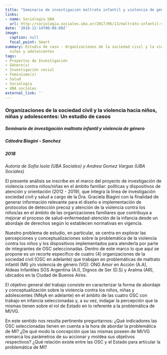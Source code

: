 ```yaml
---
title: "Seminario de investigación maltrato infantil y violencia de género"
links:
- name: Sociología UBA
  url: http://sociologia.sociales.uba.ar/2017/06/13/maltrato-infantil-violencia-genero/
date: '2018-12-14T00:00:00Z'
image:
  caption: null
  focal_point: Smart
summary: Estudio de caso - Organizaciones de la sociedad civil y la violencia hacia   niños,
  niñas y adolescentes
tags:
- Proyectos de Investigación
- Género(s)
- Investigación social
- Feminismo(s)
- Salud
- Sociología
- UBA sociales
external_link: ''
---
```


### Organizaciones de la sociedad civil y la violencia hacia niños, niñas y adolescentes: Un estudio de casos


##### Seminario de investigación maltrato infantil y violencia de género
##### Cátedra Biagini - Sanchez
##### 2018

_Autoria de Sofia Isola (UBA Sociales) y Andrea Gomez Vargas (UBA Sociales)_

El presente análisis se inscribe en el marco del proyecto de investigación de violencia contra niños/niñas en el ámbito familiar: políticas y dispositivos de atención y orientación (2012 - 2019), que integra la línea de investigación sociedad civil y salud a cargo de la Dra. Graciela Biagini con la finalidad de generar información relevante para el diseño e implementación de protocolos de detección precoz y atención de la violencia contra los niños/as en el ámbito de las organizaciones familiares que contribuya a mejorar el proceso de salud-enfermedad-atención de la infancia desde un abordaje de derechos según lo establecen normativas en vigencia.




Nuestro problema de estudio, en particular, se centra en explorar las percepciones y conceptualizaciones sobre la problemática de la violencia contra los niños y los dispositivos implementados para atenderla por parte de integrantes de OSC seleccionadas. Dentro de este marco lo que aquí se propone es un recorte específico de cuatro (4) organizaciones de la sociedad civil (OSC en adelante) que trabajan en problemáticas de maltrato infantil (MI) y/o violencia de género (VG): ONG Amor en Acción (A.A), Aldeas Infantiles SOS Argentina (A.I), Dignos de Ser (D.S) y Aralma (AR), ubicados en la Ciudad de Buenos Aires.




El objetivo general del trabajo consiste en caracterizar la forma de abordaje y conceptualización sobre la violencia contra los niños, niñas y adolescentes (NNyA en adelante) en el ámbito de las cuatro OSC con trabajo en infancia seleccionadas y, a su vez, indagar la percepción que la mismas tienen sobre el rol de Estado en lo referente a la problemática de MI/VG. 



En este sentido nos resulta pertinente preguntarnos: ¿Qué indicadores las OSC seleccionadas tienen en cuenta a la hora de abordar la problemática de MI? ¿De qué modo la concepción que las mismas poseen de MI/VG enmarca los parámetros de su accionar y moldea sus objetivos respectivos? ¿Qué relación existe entre las OSC y el Estado para articular la problemática de MI?







